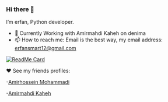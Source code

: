 ### Hi there 👋

I’m erfan, Python developer.

- 🔭 Currently Working with Amirmahdi Kaheh on denima
- 📫 How to reach me: Email is the best way, my email address: erfansmart12@gmail.com

[![ReadMe Card](https://github-readme-stats.vercel.app/api?username=erfansaberi&show_icons=true)](https://github.com/erfansaberi)

♥ See my friends profiles:

  -[Amirhossein Mohammadi](https://github.com/BlackIQ)
  
  -[Amirmahdi Kaheh](https://github.com/Amirmahdi-Kaheh)
  
